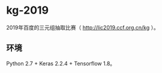 # kg-2019
2019年百度的三元组抽取比赛（ http://lic2019.ccf.org.cn/kg ）。

## 环境
Python 2.7 + Keras 2.2.4 + Tensorflow 1.8。
